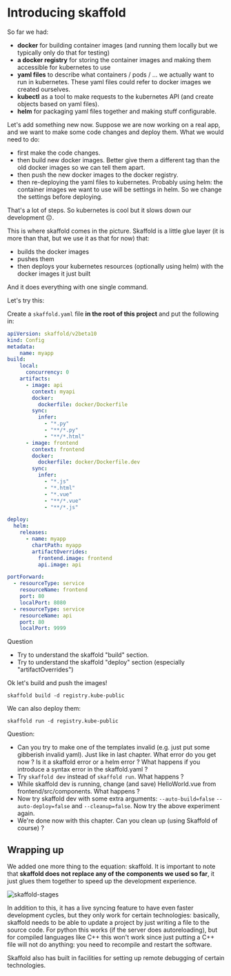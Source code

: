 # Introducing skaffold

So far we had:

* **docker** for building container images (and running them locally but we typically only do that for testing)
* **a docker registry** for storing the container images and making them accessible for kubernetes to use
* **yaml files** to describe what containers / pods / ... we actually want to run in kubernetes. These yaml files could refer to docker images we created ourselves.
* **kubectl** as a tool to make requests to the kubernetes API (and create objects based on yaml files).
* **helm** for packaging yaml files together and making stuff configurable.

Let's add something new now. Suppose we are now working on a real app, and we want to make some code changes and deploy them. What we would need to do:

* first make the code changes.
* then build new docker images. Better give them a different tag than the old docker images so we can tell them apart.
* then push the new docker images to the docker registry.
* then re-deploying the yaml files to kubernetes.  Probably using helm: the container images we want to use will be settings in helm. So we change the settings before deploying.

That's a lot of steps. So kubernetes is cool but it slows down our development 😔.

This is where skaffold comes in the picture. Skaffold is a little glue layer (it is more than that, but we use it as that for now) that:

* builds the docker images
* pushes them
* then deploys your kubernetes resources (optionally using helm) with the docker images it just built

And it does everything with one single command.

Let's try this:

Create a `skaffold.yaml` file **in the root of this project** and put the following in:

```yaml
apiVersion: skaffold/v2beta10
kind: Config
metadata:
    name: myapp
build:
    local:
      concurrency: 0
    artifacts:
      - image: api
        context: myapi
        docker:
          dockerfile: docker/Dockerfile
        sync:
          infer:
            - "*.py"
            - "**/*.py"
            - "**/*.html"
      - image: frontend
        context: frontend
        docker:
          dockerfile: docker/Dockerfile.dev
        sync:
          infer:
            - "*.js"
            - "*.html"
            - "*.vue"
            - "**/*.vue"
            - "**/*.js"

deploy:
  helm:
    releases:
      - name: myapp
        chartPath: myapp
        artifactOverrides: 
          frontend.image: frontend
          api.image: api

portForward:
  - resourceType: service
    resourceName: frontend
    port: 80
    localPort: 8080
  - resourceType: service
    resourceName: api
    port: 80
    localPort: 9999
```

Question

* Try to understand the skaffold "build" section.
* Try to understand the skaffold "deploy" section (especially "artifactOverrides")


Ok let's build and push the images!

```shell
skaffold build -d registry.kube-public
```

We can also deploy them:

```shell
skaffold run -d registry.kube-public
```

Question:

* Can you try to make one of the templates invalid (e.g. just put some gibberish invalid yaml). Just like in last chapter. What error do you get now ? Is it a skaffold error or a helm error ? What happens if you introduce a syntax error in the skaffold.yaml ?
* Try `skaffold dev` instead of `skaffold run`. What happens ?
* While skaffold dev is running, change (and save) HelloWorld.vue from frontend/src/components. What happens ?
* Now try skaffold dev with some extra arguments: `--auto-build=false` `--auto-deploy=false` and `--cleanup=false`. Now try the above experiment again.
* We're done now with this chapter. Can you clean up (using Skaffold of course) ?

## Wrapping up

We added one more thing to the equation: skaffold. It is important to note that **skaffold does not replace any of the components we used so far**, it just glues them together to speed up the development experience.

![skaffold-stages](../imgs/skaffold-stages.png)

In addition to this, it has a live syncing feature to have even faster development cycles, but they only work for certain technologies: basically, skaffold needs to be able to update a project by just writing a file to the source code. For python this works (if the server does autoreloading), but for compiled languages like C++ this won't work since just putting a C++ file will not do anything: you need to recompile and restart the software.

Skaffold also has built in facilities for setting up remote debugging of certain technologies.


